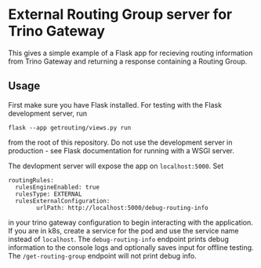 # External Routing Group server for Trino Gateway

This gives a simple example of a Flask app for recieving routing information
from Trino Gateway and returning a response containing a Routing Group.

## Usage
First make sure you have Flask installed. For testing with the Flask
development server, run 
```
flask --app getrouting/views.py run
```
from the root of this repository. Do not use the development server in 
production - see Flask documentation for running with a WSGI server.

The devlopment server will expose the app on `localhost:5000`. Set
```
routingRules:
  rulesEngineEnabled: true
  rulesType: EXTERNAL
  rulesExternalConfiguration:
        urlPath: http://localhost:5000/debug-routing-info
```
in your trino gateway configuration to begin interacting with the 
application. If you are in k8s, create a service for the pod and
use the service name instead of `localhost`. The `debug-routing-info`
endpoint prints debug information to the console logs and optionally
saves input for offline testing. The `/get-routing-group` endpoint
will not print debug info.
